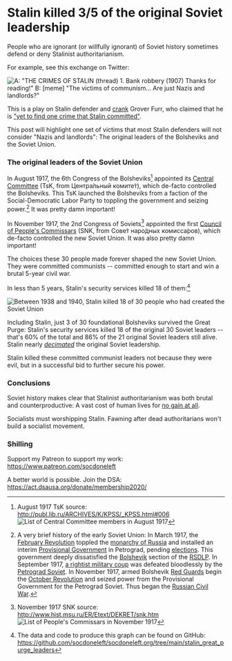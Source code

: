 # Stalin killed 3/5 of the original Soviet leadership

People who are ignorant (or willfully ignorant) of Soviet history sometimes defend or deny Stalinist authoritarianism.

<!--more-->

For example, see this exchange on Twitter:

![A: "THE CRIMES OF STALIN (thread) 1. Bank robbery (1907)
Thanks for reading!" B: [meme] "The victims of communism... Are just Nazis and landlords?"](https://cdn.discordapp.com/attachments/742557921849901077/987914822735786014/unknown.png)

This is a play on Stalin defender and [crank](https://twitter.com/SocDoneLeft/status/1520083406759116800) Grover Furr, who claimed that he is ["yet to find one crime that Stalin committed"](https://archive.org/details/grover-furr-says-he-is-yet-to-find-one-crime-that-stalin-committed).

This post will highlight one set of victims that most Stalin defenders will not consider "Nazis and landlords": The original leaders of the Bolsheviks and the Soviet Union.

### The original leaders of the Soviet Union

In August 1917, the 6th Congress of the Bolsheviks[^tsk] appointed its [Central Committee](https://en.wikipedia.org/wiki/Central_Committee_of_the_6th_Congress_of_the_Russian_Social_Democratic_Labour_Party_(Bolsheviks)) (TsK, from Центра́льный комите́т), which de-facto controlled the Bolsheviks. This TsK launched the Bolsheviks from a faction of the Social-Democratic Labor Party to toppling the government and seizing power.[^russiancivilwar] It was pretty damn important!

In November 1917, the 2nd Congress of Soviets[^snk] appointed the first [Council of People's Commissars](https://en.wikipedia.org/wiki/Council_of_People%27s_Commissars) (SNK, from Сове́т наро́дных комисса́ров), which de-facto controlled the new Soviet Union. It was also pretty damn important!

The choices these 30 people made forever shaped the new Soviet Union. They were committed communists -- committed enough to start and win a brutal 5-year civil war.

In less than 5 years, Stalin's security services killed 18 of them:[^code]

![Between 1938 and 1940, Stalin killed 18 of 30 people who had created the Soviet Union](https://cdn.discordapp.com/attachments/742557921849901077/987938577084203028/stalin_great_purge_leaders.png)

Including Stalin, just 3 of 30 foundational Bolsheviks survived the Great Purge: Stalin's security services killed 18 of the original 30 Soviet leaders -- that's 60% of the total and 86% of the 21 original Soviet leaders still alive. Stalin nearly *[decimated](https://en.wikipedia.org/wiki/Decimation_(punishment))* the original Soviet leadership.

Stalin killed these committed communist leaders not because they were evil, but in a successful bid to further secure his power.

### Conclusions

Soviet history makes clear that Stalinist authoritarianism was both brutal and counterproductive: A vast cost of human lives for [no gain at all](https://twitter.com/SocDoneLeft/status/1520089140846641153).

Socialists must worshipping Stalin. Fawning after dead authoritarians won't build a socialist movement.

### Shilling

Support my Patreon to support my work: <https://www.patreon.com/socdoneleft>

A better world is possible. Join the DSA: <https://act.dsausa.org/donate/membership2020/>

[^tsk]: August 1917 TsK source: <http://publ.lib.ru/ARCHIVES/K/KPSS/_KPSS.html#006> ![List of Central Committee members in August 1917](https://cdn.discordapp.com/attachments/418850379518705675/573217399382343700/unknown.png)

[^snk]: November 1917 SNK source: <http://www.hist.msu.ru/ER/Etext/DEKRET/snk.htm> ![List of People's Commissars in November 1917](https://cdn.discordapp.com/attachments/742557921849901077/987940163437092894/unknown.png)

[^russiancivilwar]: A very brief history of the early Soviet Union: In March 1917, the [February Revolution](https://en.wikipedia.org/wiki/February_Revolution) toppled the [monarchy of Russia](https://en.wikipedia.org/wiki/Tsarist_autocracy) and installed an interim [Provisional Government](https://en.wikipedia.org/wiki/Russian_Provisional_Government) in Petrograd, pending [elections](https://en.wikipedia.org/wiki/1917_Russian_Constituent_Assembly_election). This government deeply dissatisfied the [Bolshevik](https://en.wikipedia.org/wiki/Bolsheviks) section of the [RSDLP](https://en.wikipedia.org/wiki/Russian_Social_Democratic_Labour_Party). In September 1917, [a rightist military coup](https://en.wikipedia.org/wiki/Kornilov_affair) was defeated bloodlessly by the [Petrograd Soviet](https://en.wikipedia.org/wiki/Petrograd_Soviet). In November 1917, armed Bolshevik [Red Guards](https://en.wikipedia.org/wiki/Red_Guards_(Russia)) begin the [October Revolution](https://en.wikipedia.org/wiki/Russian_Revolution#October_Revolution) and seized power from the Provisional Government for the Petrograd Soviet. Thus began the [Russian Civil War](https://en.wikipedia.org/wiki/Russian_Civil_War).
[^code]: The data and code to produce this graph can be found on GitHub: <https://github.com/socdoneleft/socdoneleft.org/tree/main/stalin_great_purge_leaders>